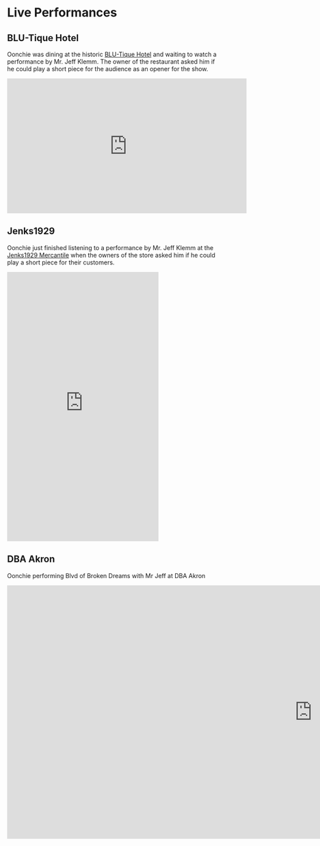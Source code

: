 # Live Performances

## BLU-Tique Hotel

Oonchie was dining at the historic [BLU-Tique Hotel](https://www.blu-tique.com/ "BLU-Tique Hotel") and waiting to watch a performance by Mr. Jeff Klemm. The owner of the restaurant asked him if he could play a short piece for the audience as an opener for the show.

<iframe width="560" height="315" src="https://www.youtube.com/embed/AVuYy_b_fDo" title="YouTube video player" frameborder="0" allow="accelerometer;  clipboard-write; encrypted-media; gyroscope; picture-in-picture" allowfullscreen></iframe>


## Jenks1929

Oonchie just finished listening to a performance by Mr. Jeff Klemm at the [Jenks1929 Mercantile](https://jenks1929.com/ "Jenks1929 Mercantile") when the owners of the store asked him if he could play a short piece for their customers.

<iframe width="354" height="629" src="https://www.youtube.com/embed/RxT39q2amh0" title="Jenks Live Performance" frameborder="0" allow="accelerometer; clipboard-write; encrypted-media; gyroscope; picture-in-picture; web-share" allowfullscreen></iframe>

## DBA Akron

Oonchie performing Blvd of Broken Dreams with Mr Jeff at DBA Akron 

<iframe width="1425" height="592" src="https://www.youtube.com/embed/NUFgd_suCrE" title="Oonchie performing Blvd of Broken Dreams with Mr Jeff at DBA Akron" frameborder="0" allow="accelerometer; clipboard-write; encrypted-media; gyroscope; picture-in-picture; web-share" allowfullscreen></iframe>

